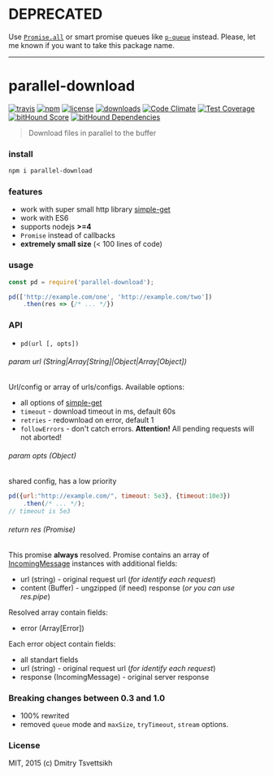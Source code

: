 # DEPRECATED

Use [`Promise.all`](https://developer.mozilla.org/en-US/docs/Web/JavaScript/Reference/Global_Objects/Promise/all) or smart promise queues like [`p-queue`](https://www.npmjs.com/package/p-queue) instead. Please, let me known if you want to take this package name.

---

# parallel-download
[![travis](https://travis-ci.org/ReklatsMasters/parallel-download.svg)](https://travis-ci.org/ReklatsMasters/parallel-download)
[![npm](https://img.shields.io/npm/v/parallel-download.svg)](https://npmjs.org/package/parallel-download)
[![license](https://img.shields.io/npm/l/parallel-download.svg)](https://npmjs.org/package/parallel-download)
[![downloads](https://img.shields.io/npm/dm/parallel-download.svg)](https://npmjs.org/package/parallel-download)
[![Code Climate](https://codeclimate.com/github/ReklatsMasters/parallel-download/badges/gpa.svg)](https://codeclimate.com/github/ReklatsMasters/parallel-download)
[![Test Coverage](https://codeclimate.com/github/ReklatsMasters/parallel-download/badges/coverage.svg)](https://codeclimate.com/github/ReklatsMasters/parallel-download)
[![bitHound Score](https://www.bithound.io/github/ReklatsMasters/parallel-download/badges/score.svg)](https://www.bithound.io/github/ReklatsMasters/parallel-download)
[![bitHound Dependencies](https://www.bithound.io/github/ReklatsMasters/parallel-download/badges/dependencies.svg)](https://www.bithound.io/github/ReklatsMasters/parallel-download/master/dependencies/npm)


>Download files in parallel to the buffer

### install
```bash
npm i parallel-download
```

### features

* work with super small http library [simple-get](https://github.com/feross/simple-get)
* work with ES6
* supports nodejs **>=4**
* `Promise` instead of callbacks
* **extremely small size** (< 100 lines of code)

### usage

```js
const pd = require('parallel-download');

pd(['http://example.com/one', 'http://example.com/two'])
	.then(res => {/* ... */})
```

### API

* `pd(url [, opts])`

###### param url (String|Array[String]|Object|Array[Object])

Url/config or array of urls/configs. Available options:

   * all options of [simple-get](https://github.com/feross/simple-get)
   * `timeout` - download timeout in ms, default 60s
   * `retries` - redownload on error, default 1
   * `followErrors` - don't catch errors. **Attention!** All pending requests will not aborted!

###### param opts (Object)
shared config, has a low priority

```js
pd({url:"http://example.com/", timeout: 5e3}, {timeout:10e3})
	.then(/* ... */);
// timeout is 5e3
```

###### return res (Promise<Array>)
This promise **always** resolved. Promise contains an array of [IncomingMessage](http://nodejs.org/api/http.html#http_http_incomingmessage) instances with
additional fields:
* url (string) - original request url (*for identify each request*)
* content (Buffer) - ungzipped (if need) response (*or you can use res.pipe*)

Resolved array contain fields:
* error (Array[Error])

Each error object contain fields:
* all standart fields
* url (string) - original request url (*for identify each request*)
* response (IncomingMessage) - original server response


### Breaking changes between 0.3 and 1.0

* 100% rewrited
* removed `queue` mode and `maxSize`, `tryTimeout`, `stream` options.

### License
MIT, 2015 (c) Dmitry Tsvettsikh
